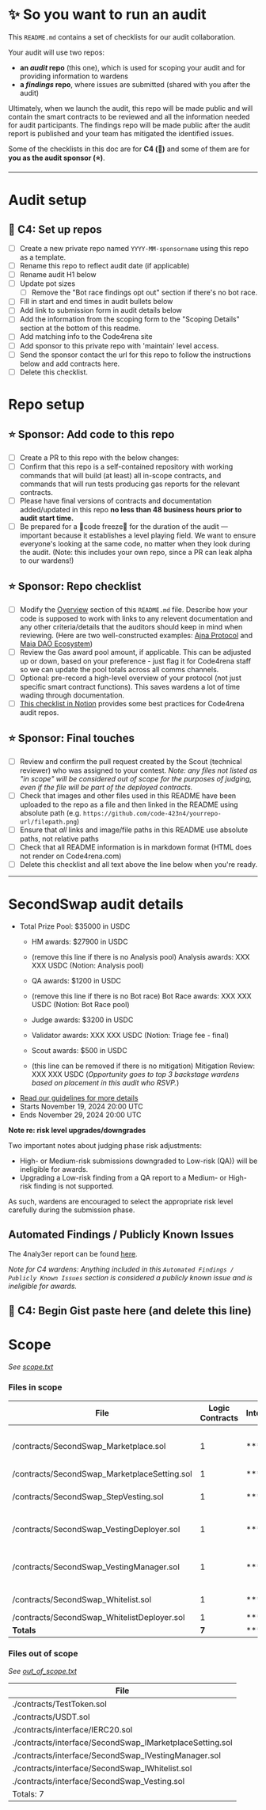 # ✨ So you want to run an audit

This `README.md` contains a set of checklists for our audit collaboration.

Your audit will use two repos: 
- **an _audit_ repo** (this one), which is used for scoping your audit and for providing information to wardens
- **a _findings_ repo**, where issues are submitted (shared with you after the audit) 

Ultimately, when we launch the audit, this repo will be made public and will contain the smart contracts to be reviewed and all the information needed for audit participants. The findings repo will be made public after the audit report is published and your team has mitigated the identified issues.

Some of the checklists in this doc are for **C4 (🐺)** and some of them are for **you as the audit sponsor (⭐️)**.

---

# Audit setup

## 🐺 C4: Set up repos
- [ ] Create a new private repo named `YYYY-MM-sponsorname` using this repo as a template.
- [ ] Rename this repo to reflect audit date (if applicable)
- [ ] Rename audit H1 below
- [ ] Update pot sizes
  - [ ] Remove the "Bot race findings opt out" section if there's no bot race.
- [ ] Fill in start and end times in audit bullets below
- [ ] Add link to submission form in audit details below
- [ ] Add the information from the scoping form to the "Scoping Details" section at the bottom of this readme.
- [ ] Add matching info to the Code4rena site
- [ ] Add sponsor to this private repo with 'maintain' level access.
- [ ] Send the sponsor contact the url for this repo to follow the instructions below and add contracts here. 
- [ ] Delete this checklist.

# Repo setup

## ⭐️ Sponsor: Add code to this repo

- [ ] Create a PR to this repo with the below changes:
- [ ] Confirm that this repo is a self-contained repository with working commands that will build (at least) all in-scope contracts, and commands that will run tests producing gas reports for the relevant contracts.
- [ ] Please have final versions of contracts and documentation added/updated in this repo **no less than 48 business hours prior to audit start time.**
- [ ] Be prepared for a 🚨code freeze🚨 for the duration of the audit — important because it establishes a level playing field. We want to ensure everyone's looking at the same code, no matter when they look during the audit. (Note: this includes your own repo, since a PR can leak alpha to our wardens!)

## ⭐️ Sponsor: Repo checklist

- [ ] Modify the [Overview](#overview) section of this `README.md` file. Describe how your code is supposed to work with links to any relevent documentation and any other criteria/details that the auditors should keep in mind when reviewing. (Here are two well-constructed examples: [Ajna Protocol](https://github.com/code-423n4/2023-05-ajna) and [Maia DAO Ecosystem](https://github.com/code-423n4/2023-05-maia))
- [ ] Review the Gas award pool amount, if applicable. This can be adjusted up or down, based on your preference - just flag it for Code4rena staff so we can update the pool totals across all comms channels.
- [ ] Optional: pre-record a high-level overview of your protocol (not just specific smart contract functions). This saves wardens a lot of time wading through documentation.
- [ ] [This checklist in Notion](https://code4rena.notion.site/Key-info-for-Code4rena-sponsors-f60764c4c4574bbf8e7a6dbd72cc49b4#0cafa01e6201462e9f78677a39e09746) provides some best practices for Code4rena audit repos.

## ⭐️ Sponsor: Final touches
- [ ] Review and confirm the pull request created by the Scout (technical reviewer) who was assigned to your contest. *Note: any files not listed as "in scope" will be considered out of scope for the purposes of judging, even if the file will be part of the deployed contracts.*
- [ ] Check that images and other files used in this README have been uploaded to the repo as a file and then linked in the README using absolute path (e.g. `https://github.com/code-423n4/yourrepo-url/filepath.png`)
- [ ] Ensure that *all* links and image/file paths in this README use absolute paths, not relative paths
- [ ] Check that all README information is in markdown format (HTML does not render on Code4rena.com)
- [ ] Delete this checklist and all text above the line below when you're ready.

---

# SecondSwap audit details
- Total Prize Pool: $35000 in USDC
  - HM awards: $27900 in USDC
  - (remove this line if there is no Analysis pool) Analysis awards: XXX XXX USDC (Notion: Analysis pool)
  - QA awards: $1200 in USDC
  - (remove this line if there is no Bot race) Bot Race awards: XXX XXX USDC (Notion: Bot Race pool)
 
  - Judge awards: $3200 in USDC
  - Validator awards: XXX XXX USDC (Notion: Triage fee - final)
  - Scout awards: $500 in USDC
  - (this line can be removed if there is no mitigation) Mitigation Review: XXX XXX USDC (*Opportunity goes to top 3 backstage wardens based on placement in this audit who RSVP.*)
- [Read our guidelines for more details](https://docs.code4rena.com/roles/wardens)
- Starts November 19, 2024 20:00 UTC
- Ends November 29, 2024 20:00 UTC

**Note re: risk level upgrades/downgrades**

Two important notes about judging phase risk adjustments: 
- High- or Medium-risk submissions downgraded to Low-risk (QA)) will be ineligible for awards.
- Upgrading a Low-risk finding from a QA report to a Medium- or High-risk finding is not supported.

As such, wardens are encouraged to select the appropriate risk level carefully during the submission phase.


## Automated Findings / Publicly Known Issues

The 4naly3er report can be found [here](https://github.com/code-423n4/2024-11-secondswap/blob/main/4naly3er-report.md).



_Note for C4 wardens: Anything included in this `Automated Findings / Publicly Known Issues` section is considered a publicly known issue and is ineligible for awards._
## 🐺 C4: Begin Gist paste here (and delete this line)





# Scope

*See [scope.txt](https://github.com/code-423n4/2024-12-secondswap/blob/main/scope.txt)*

### Files in scope


| File   | Logic Contracts | Interfaces | nSLOC | Purpose | Libraries used |
| ------ | --------------- | ---------- | ----- | -----   | ------------ |
| /contracts/SecondSwap_Marketplace.sol | 1| **** | 283 | |@openzeppelin/contracts-upgradeable/proxy/utils/Initializable.sol<br>@openzeppelin/contracts/token/ERC20/utils/SafeERC20.sol<br>hardhat/console.sol|
| /contracts/SecondSwap_MarketplaceSetting.sol | 1| **** | 115 | |@openzeppelin/contracts/token/ERC20/IERC20.sol|
| /contracts/SecondSwap_StepVesting.sol | 1| **** | 139 | |@openzeppelin/contracts/utils/math/Math.sol<br>@openzeppelin/contracts/token/ERC20/IERC20.sol<br>@openzeppelin/contracts/token/ERC20/utils/SafeERC20.sol|
| /contracts/SecondSwap_VestingDeployer.sol | 1| **** | 89 | |@openzeppelin/contracts-upgradeable/proxy/utils/Initializable.sol<br>@openzeppelin/contracts/token/ERC20/IERC20.sol|
| /contracts/SecondSwap_VestingManager.sol | 1| **** | 100 | |@openzeppelin/contracts/access/Ownable.sol<br>@openzeppelin/contracts-upgradeable/proxy/utils/Initializable.sol<br>hardhat/console.sol|
| /contracts/SecondSwap_Whitelist.sol | 1| **** | 33 | |@openzeppelin/contracts/access/Ownable.sol<br>@openzeppelin/contracts/token/ERC20/IERC20.sol|
| /contracts/SecondSwap_WhitelistDeployer.sol | 1| **** | 10 | ||
| **Totals** | **7** | **** | **769** | | |

### Files out of scope

*See [out_of_scope.txt](https://github.com/code-423n4/2024-12-secondswap/blob/main/out_of_scope.txt)*

| File         |
| ------------ |
| ./contracts/TestToken.sol |
| ./contracts/USDT.sol |
| ./contracts/interface/IERC20.sol |
| ./contracts/interface/SecondSwap_IMarketplaceSetting.sol |
| ./contracts/interface/SecondSwap_IVestingManager.sol |
| ./contracts/interface/SecondSwap_IWhitelist.sol |
| ./contracts/interface/SecondSwap_Vesting.sol |
| Totals: 7 |

